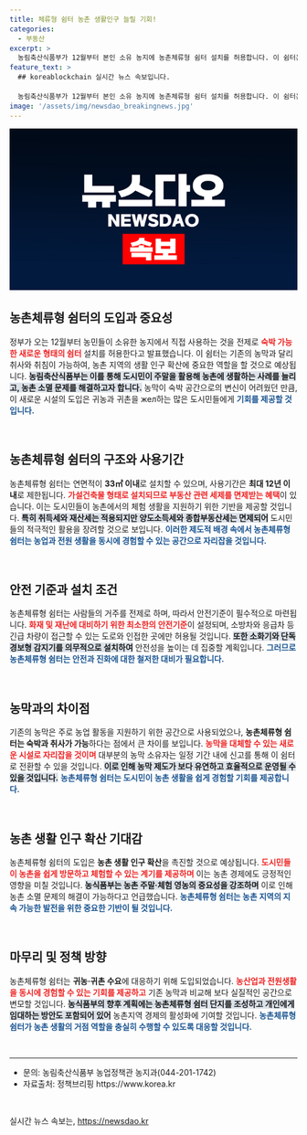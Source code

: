```yaml
---
title: 체류형 쉼터 농촌 생활인구 늘릴 기회!
categories:
  - 부동산
excerpt: >
  농림축산식품부가 12월부터 본인 소유 농지에 농촌체류형 쉼터 설치를 허용합니다. 이 쉼터는 취사 및 숙박이 가능하여 도시민의 농촌 체험을 촉진하고, 농촌 소멸 문제 해결에 기여할 것으로 기대됩니다. 한 번의 클릭으로 새로운 농촌 생활을 만나보세요!
feature_text: >
  ## koreablockchain 실시간 뉴스 속보입니다.

  농림축산식품부가 12월부터 본인 소유 농지에 농촌체류형 쉼터 설치를 허용합니다. 이 쉼터는 취사 및 숙박이 가능하여 도시민의 농촌 체험을 촉진하고, 농촌 소멸 문제 해결에 기여할 것으로 기대됩니다. 한 번의 클릭으로 새로운 농촌 생활을 만나보세요!
image: '/assets/img/newsdao_breakingnews.jpg'
---
```


<p><img src="/assets/img/newsdao_breakingnews.jpg" alt="koreablockchain 속보" /></p>

<h2 data-ke-size="size26">농촌체류형 쉼터의 도입과 중요성</h2>

<p data-ke-size="size16">정부가 오는 12월부터 농민들이 소유한 농지에서 직접 사용하는 것을 전제로 <b><span style="color: #ee2323;">숙박 가능한 새로운 형태의 쉼터</span></b> 설치를 허용한다고 발표했습니다. 이 쉼터는 기존의 농막과 달리 취사와 취침이 가능하여, 농촌 지역의 생활 인구 확산에 중요한 역할을 할 것으로 예상됩니다. <b><span style="background-color: #21538527;">농림축산식품부는 이를 통해 도시민이 주말을 활용해 농촌에 생활하는 사례를 늘리고, 농촌 소멸 문제를 해결하고자 합니다.</span></b> 농막이 숙박 공간으로의 변신이 어려웠던 만큼, 이 새로운 시설의 도입은 귀농과 귀촌을 жел하는 많은 도시민들에게 <b><span style="color: #1a5490;">기회를 제공할 것입니다.</span></b></p>

<p data-ke-size="size16">&nbsp;</p>

<h2 data-ke-size="size26">농촌체류형 쉼터의 구조와 사용기간</h2>

<p data-ke-size="size16">농촌체류형 쉼터는 연면적이 <b>33㎡ 이내</b>로 설치할 수 있으며, 사용기간은 <b>최대 12년 이내</b>로 제한됩니다. <b><span style="color: #ee2323;">가설건축물 형태로 설치되므로 부동산 관련 세제를 면제받는 혜택</span></b>이 있습니다. 이는 도시민들이 농촌에서의 체험 생활을 지원하기 위한 기반을 제공할 것입니다. <b><span style="background-color: #21538527;">특히 취득세와 재산세는 적용되지만 양도소득세와 종합부동산세는 면제되어</span></b> 도시민들의 적극적인 활용을 장려할 것으로 보입니다. <b><span style="color: #1a5490;">이러한 제도적 배경 속에서 농촌체류형 쉼터는 농업과 전원 생활을 동시에 경험할 수 있는 공간으로 자리잡을 것입니다.</span></b></p>

<p data-ke-size="size16">&nbsp;</p>

<h2 data-ke-size="size26">안전 기준과 설치 조건</h2>

<p data-ke-size="size16">농촌체류형 쉼터는 사람들의 거주를 전제로 하며, 따라서 안전기준이 필수적으로 마련됩니다. <b><span style="color: #ee2323;">화재 및 재난에 대비하기 위한 최소한의 안전기준</span></b>이 설정되며, 소방차와 응급차 등 긴급 차량이 접근할 수 있는 도로와 인접한 곳에만 허용될 것입니다. <b><span style="background-color: #21538527;">또한 소화기와 단독경보형 감지기를 의무적으로 설치하여</span></b> 안전성을 높이는 데 집중할 계획입니다. <b><span style="color: #1a5490;">그러므로 농촌체류형 쉼터는 안전과 진화에 대한 철저한 대비가 필요합니다.</span></b></p>

<p data-ke-size="size16">&nbsp;</p>

<h2 data-ke-size="size26">농막과의 차이점</h2>

<p data-ke-size="size16">기존의 농막은 주로 농업 활동을 지원하기 위한 공간으로 사용되었으나, <b>농촌체류형 쉼터는 숙박과 취사가 가능</b>하다는 점에서 큰 차이를 보입니다. <b><span style="color: #ee2323;">농막을 대체할 수 있는 새로운 시설로 자리잡을 것이며</span></b> 대부분의 농막 소유자는 일정 기간 내에 신고를 통해 이 쉼터로 전환할 수 있을 것입니다. <b><span style="background-color: #21538527;">이로 인해 농막 제도가 보다 유연하고 효율적으로 운영될 수 있을 것입니다.</span></b> <b><span style="color: #1a5490;">농촌체류형 쉼터는 도시민이 농촌 생활을 쉽게 경험할 기회를 제공합니다.</span></b></p>

<p data-ke-size="size16">&nbsp;</p>

<h2 data-ke-size="size26">농촌 생활 인구 확산 기대감</h2>

<p data-ke-size="size16">농촌체류형 쉼터의 도입은 <b>농촌 생활 인구 확산</b>을 촉진할 것으로 예상됩니다. <b><span style="color: #ee2323;">도시민들이 농촌을 쉽게 방문하고 체험할 수 있는 계기를 제공하며</span></b> 이는 농촌 경제에도 긍정적인 영향을 미칠 것입니다. <b><span style="background-color: #21538527;">농식품부는 농촌 주말·체험 영농의 중요성을 강조하며</span></b> 이로 인해 농촌 소멸 문제의 해결이 가능하다고 언급했습니다. <b><span style="color: #1a5490;">농촌체류형 쉼터는 농촌 지역의 지속 가능한 발전을 위한 중요한 기반이 될 것입니다.</span></b></p>

<p data-ke-size="size16">&nbsp;</p>

<h2 data-ke-size="size26">마무리 및 정책 방향</h2>

<p data-ke-size="size16">농촌체류형 쉼터는 <b>귀농·귀촌 수요</b>에 대응하기 위해 도입되었습니다. <b><span style="color: #ee2323;">농산업과 전원생활을 동시에 경험할 수 있는 기회를 제공하고</span></b> 기존 농막과 비교해 보다 실질적인 공간으로 변모할 것입니다. <b><span style="background-color: #21538527;">농식품부의 향후 계획에는 농촌체류형 쉼터 단지를 조성하고 개인에게 임대하는 방안도 포함되어 있어</span></b> 농촌지역 경제의 활성화에 기여할 것입니다. <b><span style="color: #1a5490;">농촌체류형 쉼터가 농촌 생활의 거점 역할을 충실히 수행할 수 있도록 대응할 것입니다.</span></b></p>

<p data-ke-size="size16">&nbsp;</p>

<hr>

<ul>
<li>문의: 농림축산식품부 농업정책관 농지과(044-201-1742)</li>
<li>자료출처: 정책브리핑 https://www.korea.kr</li>
</ul>

<p data-ke-size="size16">&nbsp;</p>
실시간 뉴스 속보는, <a href="https://newsdao.kr" rel="dofollow">https://newsdao.kr</a>



